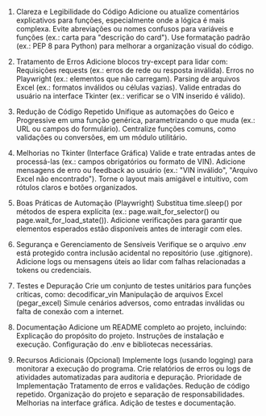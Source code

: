 1. Clareza e Legibilidade do Código
Adicione ou atualize comentários explicativos para funções, especialmente onde a lógica é mais complexa.
Evite abreviações ou nomes confusos para variáveis e funções (ex.: carta para "descrição do card").
Use formatação padrão (ex.: PEP 8 para Python) para melhorar a organização visual do código.


2. Tratamento de Erros
Adicione blocos try-except para lidar com:
Requisições requests (ex.: erros de rede ou resposta inválida).
Erros no Playwright (ex.: elementos que não carregam).
Parsing de arquivos Excel (ex.: formatos inválidos ou células vazias).
Valide entradas do usuário na interface Tkinter (ex.: verificar se o VIN inserido é válido).


3. Redução de Código Repetido
Unifique as automações do Geico e Progressive em uma função genérica, parametrizando o que muda (ex.: URL ou campos do formulário).
Centralize funções comuns, como validações ou conversões, em um módulo utilitário.


5. Melhorias no Tkinter (Interface Gráfica)
Valide e trate entradas antes de processá-las (ex.: campos obrigatórios ou formato de VIN).
Adicione mensagens de erro ou feedback ao usuário (ex.: "VIN inválido", "Arquivo Excel não encontrado").
Torne o layout mais amigável e intuitivo, com rótulos claros e botões organizados.



6. Boas Práticas de Automação (Playwright)
Substitua time.sleep() por métodos de espera explícita (ex.: page.wait_for_selector() ou page.wait_for_load_state()).
Adicione verificações para garantir que elementos esperados estão disponíveis antes de interagir com eles.



7. Segurança e Gerenciamento de Sensíveis
Verifique se o arquivo .env está protegido contra inclusão acidental no repositório (use .gitignore).
Adicione logs ou mensagens úteis ao lidar com falhas relacionadas a tokens ou credenciais.



8. Testes e Depuração
Crie um conjunto de testes unitários para funções críticas, como:
decodificar_vin
Manipulação de arquivos Excel (pegar_excel)
Simule cenários adversos, como entradas inválidas ou falta de conexão com a internet.



9. Documentação
Adicione um README completo ao projeto, incluindo:
Explicação do propósito do projeto.
Instruções de instalação e execução.
Configuração do .env e bibliotecas necessárias.



10. Recursos Adicionais (Opcional)
Implemente logs (usando logging) para monitorar a execução do programa.
Crie relatórios de erros ou logs de atividades automatizadas para auditoria e depuração.
Prioridade de Implementação
Tratamento de erros e validações.
Redução de código repetido.
Organização do projeto e separação de responsabilidades.
Melhorias na interface gráfica.
Adição de testes e documentação.